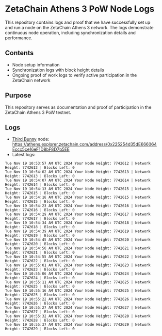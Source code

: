 # ZetaChain Athens 3 PoW Node Logs
This repository contains logs and proof that we have successfully set up and run a node on the ZetaChain Athens 3 network. The logs demonstrate continuous node operation, including synchronization details and performance.

## Contents
- Node setup information
- Synchronization logs with block height details
- Ongoing proof of work logs to verify active participation in the ZetaChain network

## Purpose
This repository serves as documentation and proof of participation in the ZetaChain Athens 3 PoW testnet.

## Logs

- [Third Bunny](https://thirdbunny.xyz/) node: https://athens.explorer.zetachain.com/address/0x225254d35dE666064Eccc5ce16eF1D8bF8D7b5EE
- Latest logs:
```
Tue Nov 19 10:53:57 AM UTC 2024 Your Node Height: 7742612 | Network Height: 7742612 | Blocks Left: 0
Tue Nov 19 10:54:02 AM UTC 2024 Your Node Height: 7742613 | Network Height: 7742613 | Blocks Left: 0
Tue Nov 19 10:54:07 AM UTC 2024 Your Node Height: 7742614 | Network Height: 7742614 | Blocks Left: 0
Tue Nov 19 10:54:13 AM UTC 2024 Your Node Height: 7742615 | Network Height: 7742615 | Blocks Left: 0
Tue Nov 19 10:54:18 AM UTC 2024 Your Node Height: 7742615 | Network Height: 7742615 | Blocks Left: 0
Tue Nov 19 10:54:23 AM UTC 2024 Your Node Height: 7742616 | Network Height: 7742616 | Blocks Left: 0
Tue Nov 19 10:54:29 AM UTC 2024 Your Node Height: 7742617 | Network Height: 7742617 | Blocks Left: 0
Tue Nov 19 10:54:34 AM UTC 2024 Your Node Height: 7742618 | Network Height: 7742618 | Blocks Left: 0
Tue Nov 19 10:54:39 AM UTC 2024 Your Node Height: 7742619 | Network Height: 7742619 | Blocks Left: 0
Tue Nov 19 10:54:45 AM UTC 2024 Your Node Height: 7742620 | Network Height: 7742620 | Blocks Left: 0
Tue Nov 19 10:54:50 AM UTC 2024 Your Node Height: 7742621 | Network Height: 7742621 | Blocks Left: 0
Tue Nov 19 10:54:55 AM UTC 2024 Your Node Height: 7742622 | Network Height: 7742622 | Blocks Left: 0
Tue Nov 19 10:55:01 AM UTC 2024 Your Node Height: 7742623 | Network Height: 7742623 | Blocks Left: 0
Tue Nov 19 10:55:06 AM UTC 2024 Your Node Height: 7742624 | Network Height: 7742624 | Blocks Left: 0
Tue Nov 19 10:55:11 AM UTC 2024 Your Node Height: 7742625 | Network Height: 7742625 | Blocks Left: 0
Tue Nov 19 10:55:16 AM UTC 2024 Your Node Height: 7742625 | Network Height: 7742625 | Blocks Left: 0
Tue Nov 19 10:55:22 AM UTC 2024 Your Node Height: 7742626 | Network Height: 7742626 | Blocks Left: 0
Tue Nov 19 10:55:27 AM UTC 2024 Your Node Height: 7742627 | Network Height: 7742627 | Blocks Left: 0
Tue Nov 19 10:55:32 AM UTC 2024 Your Node Height: 7742628 | Network Height: 7742628 | Blocks Left: 0
Tue Nov 19 10:55:37 AM UTC 2024 Your Node Height: 7742629 | Network Height: 7742629 | Blocks Left: 0
```
